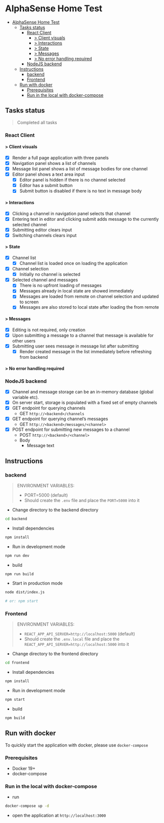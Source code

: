 # AlphaSense Home Test

- [AlphaSense Home Test](#alphasense-home-test)
  - [Tasks status](#tasks-status)
    - [React Client](#react-client)
      - [\> Client visuals](#-client-visuals)
      - [\> Interactions](#-interactions)
      - [\> State](#-state)
      - [\> Messages](#-messages)
      - [\> No error handling required](#-no-error-handling-required)
    - [NodeJS backend](#nodejs-backend)
  - [Instructions](#instructions)
    - [backend](#backend)
    - [Frontend](#frontend)
  - [Run with docker](#run-with-docker)
    - [Prerequisites](#prerequisites)
    - [Run in the local with docker-compose](#run-in-the-local-with-docker-compose)

## Tasks status

> Completed all tasks

### React Client

#### > Client visuals

- [x] Render a full page application with three panels
- [x] Navigation panel shows a list of channels
- [x] Message list panel shows a list of message bodies for one channel
- [x] Editor panel shows a text area input
  - [x] Editor panel is hidden if there is no channel selected
  - [x] Editor has a submit button
  - [x] Submit button is disabled if there is no text in message body

#### > Interactions

- [x] Clicking a channel in navigation panel selects that channel
- [x] Entering text in editor and clicking submit adds message to the currently selected
      channel
- [x] Submitting editor clears input
- [x] Switching channels clears input

#### > State

- [x] Channel list
  - [x] Channel list is loaded once on loading the application
- [x] Channel selection
  - [x] Initially no channel is selected
- [x] Selected channel and messages
  - [x] There is no upfront loading of messages
  - [x] Messages already in local state are showed immediately
  - [x] Messages are loaded from remote on channel selection and updated to
        screen
  - [x] Messages are also stored to local state after loading the from remote

#### > Messages

- [x] Editing is not required, only creation
- [x] Upon submitting a message to a channel that message is available for other
      users
- [x] Submitting user sees message in message list after submitting
  - [x] Render created message in the list immediately before refreshing from backend

#### > No error handling required

### NodeJS backend

- [x] Channel and message storage can be an in-memory database (global variable etc).
- [x] On server start, storage is populated with a fixed set of empty channels
- [x] GET endpoint for querying channels
  - GET `http://<backend>/channels`
- [x] GET endpoint for querying channel’s messages
  - GET `http://<backend>/messages/<channel>`
- [x] POST endpoint for submitting new messages to a channel
  - POST `http://<backend>/<channel>`
  - Body
    - Message text

## Instructions

### backend

> ENVIRONMENT VARIABLES:
>
> - PORT=5000 (default)
> - Should create the `.env` file and place the `PORT=5000` into it

- Change directory to the backend directory

```bash
cd backend
```

- Install dependencies

```bash
npm install
```

- Run in development mode

```bash
npm run dev
```

- build

```bash
npm run build
```

- Start in production mode

```bash
node dist/index.js

# or: npm start
```

### Frontend

> ENVIRONMENT VARIABLES:
>
> - `REACT_APP_API_SERVER=http://localhost:5000` (default)
> - Should create the `.env.local` file and place the `REACT_APP_API_SERVER=http://localhost:5000` into it

- Change directory to the frontend directory

```bash
cd frontend
```

- Install dependencies

```bash
npm install
```

- Run in development mode

```bash
npm start
```

- build

```bash
npm build
```

## Run with docker

To quickly start the application with docker, please use `docker-compose`

### Prerequisites

- Docker 19+
- docker-compose

### Run in the local with docker-compose

- run

```bash
docker-compose up -d
```

- open the application at `http://localhost:3000`
